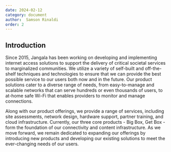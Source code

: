 ```yaml
---
date: 2024-02-12
category: document
author:  Samson Rinaldi
order: 2
---
```


## Introduction
Since 2015, Jangala has been working on developing and implementing internet access solutions to support the delivery of critical societal services to marginalized communities. We utilize a variety of self-built and off-the-shelf techniques and technologies to ensure that we can provide the best possible service to our users both now and in the future. Our product solutions cater to a diverse range of needs, from easy-to-manage and scalable networks that can serve hundreds or even thousands of users, to at-home safe Wi-Fi that enables providers to monitor and manage connections. 

Along with our product offerings, we provide a range of services, including site assessments, network design, hardware support, partner training, and cloud infrastructure. Currently, our three core products - Big Box, Get Box - form the foundation of our connectivity and content infrastructure. As we move forward, we remain dedicated to expanding our offerings by introducing new products and developing our existing solutions to meet the ever-changing needs of our users.
